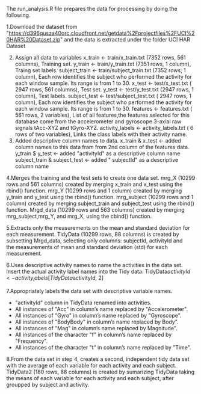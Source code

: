 The run_analysis.R file prepares the data for processing by doing the following.

1.Download the dataset from "https://d396qusza40orc.cloudfront.net/getdata%2Fprojectfiles%2FUCI%20HAR%20Dataset.zip" and the data is extracted under the folder UCI HAR Dataset

2. Assign all data to variables
   x_train <- train/x_train.txt (7352 rows, 561 columns), Training set.
   y_train <- train/y_train.txt (7351 rows, 1 column), Traing set labels.
   subject_train <- train/subject_train.txt (7352 rows, 1 column), Each row identifies the subject who performed the activity       for each window sample. Its range is from 1 to 30. 
   x_test <- test/x_test.txt ( 2947 rows, 561 columns), Test set.
   y_test <- test/y_test.txt (2947 rows, 1 column), Test labels.
   subject_test <- test/subject_test.txt ( 2947 rows, 1 column), Each row identifies the subject who performed the activity        for each window sample. Its range is from 1 to 30. 
   features <- features.txt ( 561 rows, 2 variables), List of all features,the features selected for this database come from       the accelerometer and gyroscope 3-axial raw signals tAcc-XYZ and tGyro-XYZ.
   activity_labels <- activity_labels.txt ( 6 rows of two variables), Links the class labels with their activity name.
3. Added descriptive column names to data.
   x_train & x_test <- added column names to this data fram from 2nd column of the features data.
   y_train $ y_test <- added "activityId" as a descriptive column name
   subject_train & subject_test <- added " subjectId" as a descriptive column name
   
4.Merges the training and the test sets to create one data set.
  mrg_X (10299 rows and 561 columns) created by merging x_train and x_test using the rbind() function. 
  mrg_Y (10299 rows and 1 column) created by merging y_train and y_test using the rbind() function.
  mrg_subject (10299 rows and 1 column) created by merging subject_train and subject_test using the rbind() function.
  Mrgd_data (10299 rows and 563 columns) created by merging mrg_subject,mrg_Y, and mrg_X, using the cbind() function.

5.Extracts only the measurements on the mean and standard deviation for each measurement.
  TidyData (10299 rows, 88 columns) is created by subsetting Mrgd_data, selecting only columns: subjectId, activityId and   
  the measurements of mean and standard deviation (std) for each measurement.
   
6.Uses descriptive activity names to name the activities in the data set.
  Insert the actual activity label names into the Tidy data.
  TidyData$activityId <- activity_labels[TidyData$activityId, 2]
  
7.Appropriately labels the data set with descriptive variable names.
  - "activityId" column in TidyData renamed into activities.
  - All instances of "Acc" in column’s name replaced by "Accelerometer".
  - All instances of "Gyro" in column’s name replaced by "Gyroscope".
  - All instances of "BodyBody" in column’s name replaced by Body".
  - All instances of "Mag" in column’s name replaced by Magnitude".
  - All instances of the character "f" in column’s name replaced by "Frequency".
  - All instances of the character "t" in column’s name replaced by "Time".

8.From the data set in step 4, creates a second, independent tidy data set with the average of each variable for each 
  activity and each subject.
  TidyData2 (180 rows, 88 columns) is created by sumarizing TidyData taking the means of each variable for each activity and   each subject, after groupped by subject and activity.
